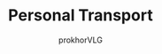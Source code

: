 ---
title: "Personal Transport"
excerpt: "Personal transporters fill a particular kind of niche that often overlaps with local commute systems - used for travelling within neighborhoods, and sometimes between them. They are more common in some places than others, particularly in more 'ubiquitously urban' areas such as space bases - where a charging station can be found anywhere, and public transportation systems replace privately owned commute vehicles."
author: "prokhorVLG"

raw: "personal-transport"
permalink: /codex/technology/infrastructure/transportation/personal-transport/
layout: blank_page

page_highlight: "#3de3ae"
image: "/assets/images/codex/technology/personal-transport.png"

page_features: [
                {
                  type: 'codexHead', init: {
                    id: 'codexHead',

                    toc: [ 
                      { title: '-', url: '-' },
                    ],

                    title: "Personal Transport",
                    flavor: "",
                    flavor_url: '',

                    description: "<p class='text-left'>Transportation isn't a tough concept to grasp. Everyone needs to get from point A to point B somehow, and this is how they do it. Unfortunately, personal teleportation hasn't been perfected yet in Unturned Stones so people still rely on practical vehicles. There are three primary categories that transport devices fall under, barring <a href='#' class='infoTag common' data-info='starscrapers' data-toggle='modal' data-target='#modalInfoTag'>interplanetary spacecraft</a>, which are categorized by their range: <a href='#' class='infoTag common' data-info='personal-transport' data-toggle='modal' data-target='#modalInfoTag'>personal transport</a>, <a href='#' class='infoTag common' data-info='local-commute' data-toggle='modal' data-target='#modalInfoTag'>local commute</a>, and <a href='#' class='infoTag common' data-info='distant-travel' data-toggle='modal' data-target='#modalInfoTag'>distant travel</a>.</p>

                    <p class='text-left'>Personal transporters fill a particular kind of niche that often overlaps with local commute systems - used for travelling within neighborhoods, and sometimes between them. They are more common in some places than others, particularly in more 'ubiquitously urban' areas such as space bases - where a charging station can be found anywhere, and public transportation systems replace privately owned commute vehicles.</p>",

                    image: "/assets/images/codex/technology/personal-transport.png",
                    imageBlurb: "walking isn't scifi enough",
                    lower_clear: 'codexLowerClear', 
                  }
                },
                {
                  type: 'paddingBar', init: {
                    size: '60px',
                  }
                },
              ]
---